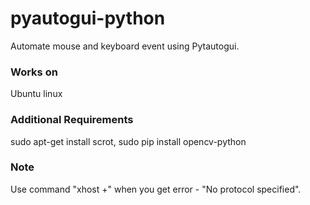 # pyautogui-python
Automate mouse and keyboard event using Pytautogui.

### Works on
Ubuntu linux

### Additional Requirements
sudo apt-get install scrot, sudo pip install opencv-python

### Note
Use command "xhost +" when you get error - "No protocol specified". 
